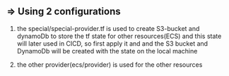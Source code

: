 ## => Using 2 configurations
1. the special/special-provider.tf is used to create S3-bucket and dynamoDb to store the tf state for other resources(ECS) and this state will later used in CICD, so first apply it and and the S3 bucket and DynamoDb will be created with the state on the local machine

2. the other provider(ecs/provider) is used for the other resources



